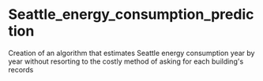 # Seattle_energy_consumption_prediction
Creation of an algorithm that estimates Seattle energy consumption year by year without resorting to the costly method of asking for each building's records
